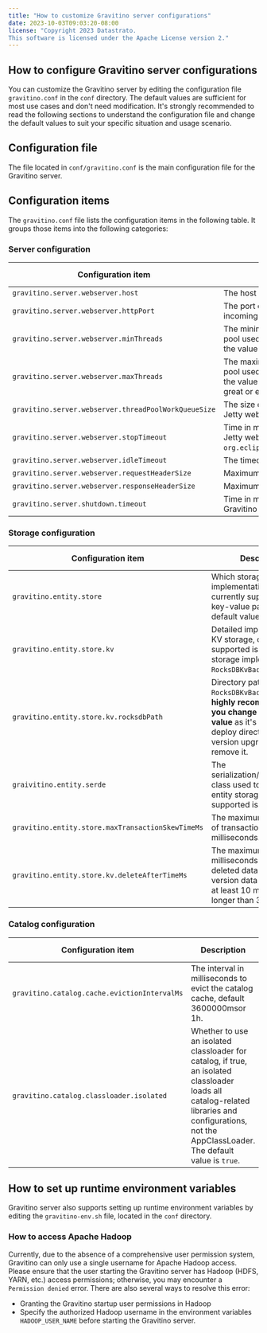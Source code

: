 ```yaml
---
title: "How to customize Gravitino server configurations"
date: 2023-10-03T09:03:20-08:00
license: "Copyright 2023 Datastrato.
This software is licensed under the Apache License version 2."
---
```


## How to configure Gravitino server configurations

You can customize the Gravitino server by editing the configuration file `gravitino.conf` in the `conf` directory. The default values are sufficient for most use cases and don't need modification.
It's strongly recommended to read the following sections to understand the configuration file and change the default values to suit your specific situation and usage scenario.

## Configuration file

The file located in `conf/gravitino.conf` is the main configuration file for the Gravitino server.

## Configuration items

The `gravitino.conf` file lists the configuration items in the following table. It groups those items into the following categories:

### Server configuration

| Configuration item                                   | Description                                                                                                                                           | Default value | Since version |
|------------------------------------------------------|-------------------------------------------------------------------------------------------------------------------------------------------------------|---------------|---------------|
| `gravitino.server.webserver.host`                    | The host of Gravitino server.                                                                                                                         | `0.0.0.0`   | 0.1.0         |
| `gravitino.server.webserver.httpPort`                | The port on which the Gravitino server listens for incoming connections.                                                                              | `8090`        | 0.1.0         |
| `gravitino.server.webserver.minThreads`              | The minimum number of threads in the thread pool used by Jetty webserver. `minThreads` is 8 if the value is less than 8.         | `Math.max(Math.min(Runtime.getRuntime().availableProcessors() * 2, 100), 8)`          | 0.2.0         |
| `gravitino.server.webserver.maxThreads`              | The maximum number of threads in the thread pool used by Jetty webserver. `maxThreads` is 8 if the value is less than 8, and `maxThreads` must be great or equal to `minThreads`  | `Math.max(Runtime.getRuntime().availableProcessors() * 4, 400)`         | 0.1.0         |
| `gravitino.server.webserver.threadPoolWorkQueueSize` | The size of the queue in the thread pool used by Jetty webserver.                                                                                    | `100`         | 0.1.0         |
| `gravitino.server.webserver.stopTimeout`             | Time in milliseconds to gracefully shutdown the Jetty webserver, for more, please see `org.eclipse.jetty.server.Server#setStopTimeout`.                      | `30000`       | 0.2.0         |
| `gravitino.server.webserver.idleTimeout`             | The timeout in milliseconds of idle connections.                                                                                                            | `30000`       | 0.2.0         |
| `gravitino.server.webserver.requestHeaderSize`       | Maximum size of HTTP.arequests.                                                                                                                             | `131072`      | 0.1.0         |
| `gravitino.server.webserver.responseHeaderSize`      | Maximum size of HTTP. responses.                                                                                                                            | `131072`      | 0.1.0         |
| `gravitino.server.shutdown.timeout`                  | Time in milliseconds to gracefully shutdown of the Gravitino webserver.                                                                                              | `3000`        | 0.2.0         |

### Storage configuration

| Configuration item                                | Description                                                                                                                                                                      | Default value                    | Since version |
|---------------------------------------------------|----------------------------------------------------------------------------------------------------------------------------------------------------------------------------------|----------------------------------|---------------|
| `gravitino.entity.store`                          | Which storage implementation to use, currently supported is key-value pair storage, the default value is `kv`.                                                                   | `kv`                             | 0.1.0         |
| `gravitino.entity.store.kv`                       | Detailed implementation of KV storage, currently supported is `RocksDB` storage implementation `RocksDBKvBackend`.                                                               | `RocksDBKvBackend`               | 0.1.0         |
| `gravitino.entity.store.kv.rocksdbPath`           | Directory path of `RocksDBKvBackend`, **It's highly recommend that you change this default value** as it's under the deploy directory and future version upgrades may remove it. | `${GRAVITINO_HOME}/data/rocksdb` | 0.1.0         |
| `graivitino.entity.serde`                         | The serialization/deserialization class used to support entity storage, currently supported is `proto`.                                                                          | `proto`                          | 0.1.0         |
| `gravitino.entity.store.maxTransactionSkewTimeMs` | The maximum skew time of transactions in milliseconds.                                                                                                                           | `2000`                           | 0.3.0         |
| `gravitino.entity.store.kv.deleteAfterTimeMs`     | The maximum time in milliseconds that the deleted data and old version data is kept. Set to at least 10 minutes and no longer than 30 days.                                      | `604800000`(7 days)              | 0.3.0         |

### Catalog configuration

| Configuration item                            | Description                                                                                                                                                                                             | Default value | Since version |
|-----------------------------------------------|---------------------------------------------------------------------------------------------------------------------------------------------------------------------------------------------------------|---------------|---------------|
| `gravitino.catalog.cache.evictionIntervalMs`  | The interval in milliseconds to evict the catalog cache, default 3600000msor 1h.                                                                                                                         | `3600000`     | 0.1.0         |
| `gravitino.catalog.classloader.isolated`      | Whether to use an isolated classloader for catalog, if true, an isolated classloader loads all catalog-related libraries and configurations, not the AppClassLoader. The default value is `true`. | `true`        | 0.1.0         |

## How to set up runtime environment variables

Gravitino server also supports setting up runtime environment variables by editing the `gravitino-env.sh` file, located in the `conf` directory.

### How to access Apache Hadoop

Currently, due to the absence of a comprehensive user permission system, Gravitino can only use a single username for
Apache Hadoop access. Please ensure that the user starting the Gravitino server has Hadoop (HDFS, YARN, etc.) access
permissions; otherwise, you may encounter a `Permission denied` error. There are also several ways to resolve this error:

* Granting the Gravitino startup user permissions in Hadoop
* Specify the authorized Hadoop username in the environment variables `HADOOP_USER_NAME` before starting the Gravitino server.
